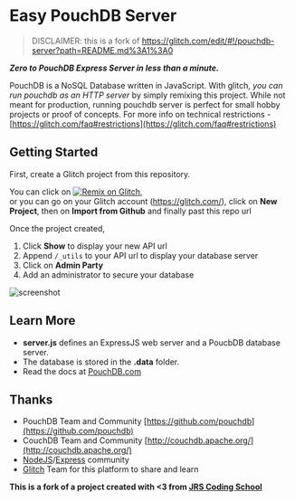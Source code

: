 # Easy PouchDB Server

> DISCLAIMER: this is a fork of https://glitch.com/edit/#!/pouchdb-server?path=README.md%3A1%3A0

**_Zero to PouchDB Express Server in less than a minute._**

PouchDB is a NoSQL Database written in JavaScript. With glitch, _you can run pouchdb as an HTTP server_ by simply remixing this project. While not meant for production, running pouchdb server is perfect for small hobby projects or proof of concepts. For more info on technical restrictions - [https://glitch.com/faq#restrictions](https://glitch.com/faq#restrictions)

## Getting Started

First, create a Glitch project from this repository.

You can click on [![Remix on Glitch](https://cdn.glitch.com/2703baf2-b643-4da7-ab91-7ee2a2d00b5b%2Fremix-button.svg)](https://glitch.com/edit/#!/import/github/acailly/easy-pouchdb-server),  
or you can go on your Glitch account (https://glitch.com/), click on **New Project**, then on **Import from Github** and finally past this repo url

Once the project created,

1. Click **Show** to display your new API url
2. Append `/_utils` to your API url to display your database server
3. Click on **Admin Party**
4. Add an administrator to secure your database

![screenshot](https://cdn.glitch.com/373e5a0b-7ef8-4b1d-a69e-2c7f5e12533d%2FScreen%20Shot%202017-08-08%20at%206.57.14%20AM.png?1502189884525)

## Learn More

- **server.js** defines an ExpressJS web server and a PoucbDB database server.
- The database is stored in the **.data** folder.
- Read the docs at [PouchDB.com](https://pouchdb.com/)

## Thanks

- PouchDB Team and Community [https://github.com/pouchdb](https://github.com/pouchdb)
- CouchDB Team and Community [http://couchdb.apache.org/](http://couchdb.apache.org/)
- [NodeJS](https://nodejs.org/en/)/[Express](https://expressjs.com/) community
- [Glitch](https://glitch.com/) Team for this platform to share and learn

**This is a fork of a project created with <3 from [JRS Coding School](http://jrscode.com)**
